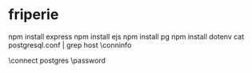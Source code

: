 # friperie

npm install express
npm install ejs
npm install pg
npm install dotenv
cat postgresql.conf | grep host
\conninfo

\connect postgres
\password <username>

